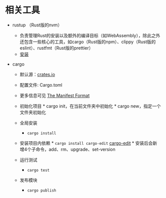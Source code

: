 # 相关工具
- rustup （Rust版的nvm）
    * 负责管理Rust的安装以及额外的编译目标（如WebAssembly），除此之外还包含一些核心的工具，如cargo（Rust版的npm）、clippy（Rust版的eslint）、rustfmt（Rust版的prettier）
    * [安装](https://www.rust-lang.org/tools/install)


- cargo
  * 默认源：[crates.io](https://crates.io/)
  * 配置文件: Cargo.toml
  * 更多信息可见 [The Manifest Format](https://doc.rust-lang.org/cargo/reference/manifest.html#the-manifest-format)
  * 初始化项目
        * cargo init，在当前文件夹中初始化
        * cargo new，指定一个文件夹初始化


  * 全局安装
     * `cargo install`
  * 安装项目内依赖
        * `cargo install cargo-edit` [cargo-edit](https://github.com/killercup/cargo-edit)
           * 安装后会新增4个子命令，add、rm、upgrade、set-version


  * 运行测试
     * `cargo test`
  * 发布模块
     * `cargo publish`
